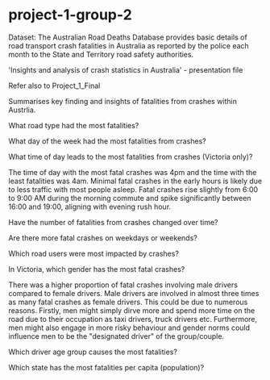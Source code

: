 # project-1-group-2

Dataset: The Australian Road Deaths Database provides basic details of road transport crash fatalities in Australia as reported by the police each month to the State and Territory road safety authorities.

'Insights and analysis of crash statistics in Australia' - presentation file 

Refer also to Project_1_Final

Summarises key finding and insights of fatalities from crashes within Austrlia.

What road type had the most fatalities? 

What day of the week had the most fatalities from crashes?

What time of day leads to the most fatalities from crashes (Victoria only)?

The time of day with the most fatal crashes was 4pm and the time with the least fatalities was 4am.
Minimal fatal crashes in the early hours is likely due to less traffic with most people asleep. Fatal crashes rise slightly from 6:00 to 9:00 AM during the morning commute and spike significantly between 16:00 and 19:00, aligning with evening rush hour.

Have the number of fatalities from crashes changed over time?

Are there more fatal crashes on weekdays or weekends?

Which road users were most  impacted by crashes?

In Victoria, which gender has the most fatal crashes?  

There was a higher proportion of fatal crashes involving male drivers compared to female drivers. Male drivers are     involved in almost three times  as many fatal crashes as female drivers. This could be due to numerous reasons. Firstly, men might simply dirve more and spend more time on the road due to their occupation as taxi drivers, truck drivers etc. Furthermore, men might also engage in more risky behaviour and gender norms could influence men to be the "designated driver" of the group/couple. 

Which driver age group causes the most fatalities? 

Which state has the most fatalities per capita (population)? 







